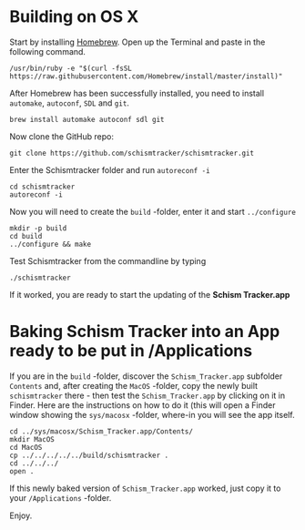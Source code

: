 # Building on OS X

Start by installing [Homebrew](http://brew.sh/). Open up the Terminal and paste in the following command.

```
/usr/bin/ruby -e "$(curl -fsSL https://raw.githubusercontent.com/Homebrew/install/master/install)"
```

After Homebrew has been successfully installed, you need to install `automake`, `autoconf`, `SDL` and `git`.

```
brew install automake autoconf sdl git
```

Now clone the GitHub repo:

```
git clone https://github.com/schismtracker/schismtracker.git
```

Enter the Schismtracker folder and run `autoreconf -i`

```
cd schismtracker
autoreconf -i
```

Now you will need to create the `build` -folder, enter it and start `../configure`

```
mkdir -p build
cd build
../configure && make
```

Test Schismtracker from the commandline by typing

```
./schismtracker
```

If it worked, you are ready to start the updating of the **Schism Tracker.app**

# Baking Schism Tracker into an App ready to be put in /Applications

If you are in the `build` -folder, discover the `Schism_Tracker.app` subfolder `Contents` and, after creating the `MacOS` -folder, copy the newly built `schismtracker` there - then test the `Schism_Tracker.app` by clicking on it in Finder. Here are the instructions on how to do it (this will open a Finder window showing the `sys/macosx` -folder, where-in you will see the app itself. 

```
cd ../sys/macosx/Schism_Tracker.app/Contents/
mkdir MacOS
cd MacOS
cp ../../../../../build/schismtracker .
cd ../../../
open .
```

If this newly baked version of `Schism_Tracker.app` worked, just copy it to your `/Applications` -folder.

Enjoy.
